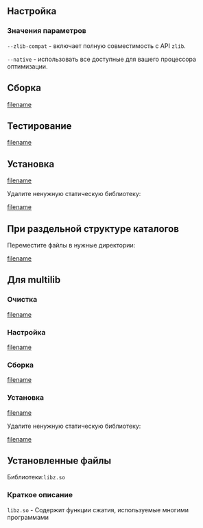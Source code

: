 <pkg :name="'zlib-ng'" instsize showsbu2></pkg>

## Настройка

<package-script :package="'zlib-ng'" :type="'configure'"></package-script>

### Значения параметров

`--zlib-compat` - включает полную совместимость с API `zlib`.

`--native` - использовать все доступные для вашего процессора оптимизации.

## Сборка

[filename](../packages/zlib-ng/build ':include')

## Тестирование

[filename](../packages/zlib-ng/test ':include')

## Установка

[filename](../packages/zlib-ng/install ':include')

Удалите ненужную статическую библиотеку:

[filename](../packages/zlib-ng/postinstall ':include')

## При раздельной структуре каталогов

Переместите файлы в нужные директории:

[filename](../packages/zlib-ng/cldirs ':include')

## Для multilib

### Очистка

[filename](../packages/zlib-ng/multi_prepare ':include')

### Настройка

[filename](../packages/zlib-ng/multi_configure ':include')

### Сборка

[filename](../packages/zlib-ng/multi_build ':include')

### Установка

[filename](../packages/zlib-ng/multi_install ':include')

Удалите ненужную статическую библиотеку:

[filename](../packages/zlib-ng/multi_postinstall ':include')

## Установленные файлы

Библиотеки:`libz.so`

### Краткое описание

`libz.so` - Содержит функции сжатия, используемые многими программами

<script>
	new Vue({ el: '#main' })
</script>
